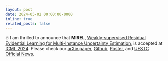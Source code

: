 ```yaml
---
layout: post
date: 2024-05-02 00:00:00-0000
inline: true
related_posts: false
---
```


:fire: I am thrilled to announce that **MIREL**, [Weakly-supervised Residual Evidential Learning for Multi-Instance Uncertainty Estimation](https://openreview.net/forum?id=cxiqxDnrCx), is accepted at [ICML 2024](https://openreview.net/group?id=ICML.cc/2024/Conference). Please check our [arXiv paper](https://arxiv.org/abs/2405.04405), [Github](https://github.com/liupei101/MIREL), [Poster](https://github.com/liupei101/MIREL/blob/main/docs/MIREL-Poster.png), and [UESTC Official News](https://news.uestc.edu.cn/?n=UestcNews.Front.DocumentV2.ArticlePage&Id=92919).